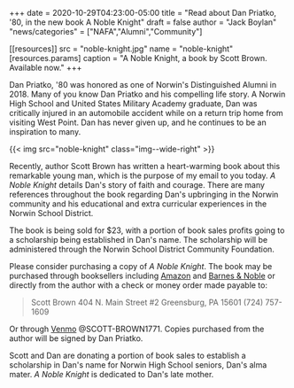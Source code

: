 +++
date = 2020-10-29T04:23:00-05:00
title = "Read about Dan Priatko, '80, in the new book A Noble Knight"
draft = false
author = "Jack Boylan"
"news/categories" = ["NAFA","Alumni","Community"]

[[resources]]
  src = "noble-knight.jpg"
  name = "noble-knight"
  [resources.params]
    caption = "A Noble Knight, a book by Scott Brown. Available now."
+++

Dan Priatko, \'80 was honored as one of Norwin's Distinguished Alumni in 2018. Many of you know Dan Priatko and his compelling life story. A Norwin High School and United States Military Academy graduate, Dan was critically injured in an automobile accident while on a return trip home from visiting West Point. Dan has never given up, and he continues to be an inspiration to many.<!--more-->

{{< img src="noble-knight" class="img--wide-right" >}}

Recently, author Scott Brown has written a heart-warming book about this remarkable young man, which is the purpose of my email to you today. *A Noble Knight* details Dan's story of faith and courage. There are many references throughout the book regarding Dan's upbringing in the Norwin community and his educational and extra curricular experiences in the Norwin School District.

The book is being sold for $23, with a portion of book sales profits going to a scholarship being established in Dan's name. The scholarship will be administered through the Norwin School District Community Foundation.

Please consider purchasing a copy of *A Noble Knight*. The book may be purchased through booksellers including [Amazon](https://www.amazon.com/Noble-Knight-Priatkos-Story-Courage/dp/1631290576) and [Barnes & Noble](https://www.barnesandnoble.com/w/a-noble-knight-scott-brown/1137122344?ean=9781631290572) or directly from the author with a check or money order made payable to:

> Scott Brown
> 404 N. Main Street #2
> Greensburg, PA 15601
> (724) 757-1609

Or through [Venmo](https://venmo.com) @SCOTT-BROWN1771. Copies purchased from the author will be signed by Dan Priatko.

Scott and Dan are donating a portion of book sales to establish a scholarship in Dan's name for Norwin High School seniors, Dan's alma mater. *A Noble Knight* is dedicated to Dan's late mother.
